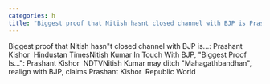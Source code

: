```yaml
---
categories: h
title: "Biggest proof that Nitish hasnt closed channel with BJP is Prashant Kishor  Hindustan Times"
---
```

Biggest proof that Nitish hasn"t closed channel with BJP is...: Prashant Kishor&nbsp;&nbsp;Hindustan TimesNitish Kumar In Touch With BJP, "Biggest Proof Is...": Prashant Kishor&nbsp;&nbsp;NDTVNitish Kumar may ditch "Mahagathbandhan", realign with BJP, claims Prashant Kishor&nbsp;&nbsp;Republic World